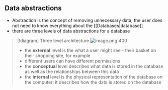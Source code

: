 ## Data abstractions

- Abstraction is the concept of removing unnecessary data; the user does not need to know everything about the [[Databases|database]]
- there are three levels of data abstractions for a database

> [!diagram] Three level architecture
> ![image.png|400](LevelsOfDatabase.png)
> - the **external** level is the what a user might see - their basket on their shopping site, for example
>- different users can have different permissions
>- the **conceptual** level describes what data is stored in the database as well as the relationships between this data
>- the **internal** level is the physical representation of the database on the computer; it describes how the data is stored on the database

